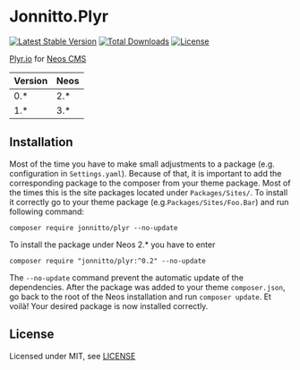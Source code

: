 Jonnitto.Plyr
=============

[![Latest Stable Version](https://poser.pugx.org/jonnitto/plyr/v/stable)](https://packagist.org/packages/jonnitto/plyr)
[![Total Downloads](https://poser.pugx.org/jonnitto/plyr/downloads)](https://packagist.org/packages/jonnitto/plyr)
[![License](https://poser.pugx.org/jonnitto/plyr/license)](https://packagist.org/packages/jonnitto/plyr)

[Plyr.io](http://plyr.io/) for [Neos CMS](https://www.neos.io)

| Version | Neos   |
|---------|--------|
| 0.*     | 2.*    |
| 1.*     | 3.*    |

Installation
------------

Most of the time you have to make small adjustments to a package (e.g. configuration in `Settings.yaml`). Because of that, it is important to add the corresponding package to the composer from your theme package. Most of the times this is the site packages located under `Packages/Sites/`. To install it correctly go to your theme package (e.g.`Packages/Sites/Foo.Bar`) and run following command:
```
composer require jonnitto/plyr --no-update
```

To install the package under Neos 2.* you have to enter
```
composer require "jonnitto/plyr:^0.2" --no-update
```

The `--no-update` command prevent the automatic update of the dependencies. After the package was added to your theme `composer.json`, go back to the root of the Neos installation and run `composer update`. Et voilà! Your desired package is now installed correctly.

License
-------

Licensed under MIT, see [LICENSE](LICENSE)
